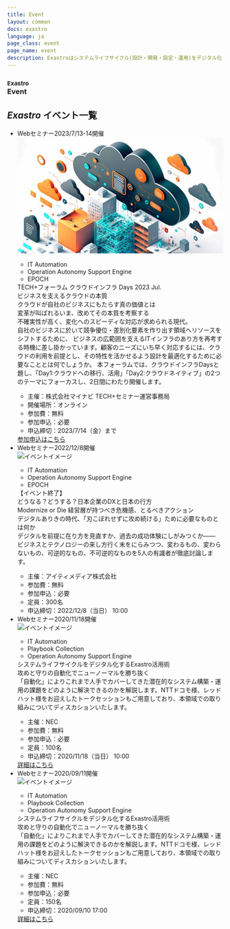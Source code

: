 ```yaml
---
title: Event
layout: common
docs: exastro
language: ja
page_class: event
page_name: event
description: Exastroはシステムライフサイクル(設計・開発・設定・運用)をデジタル化・自動化・省力化することを目的としたオープンソースのソフトウェアスイートです。
---
```

<main>

<article>

<div id="articleTitle">
  <section>
    <div class="sectionInner">
      <h1><small>Exastro</small><br>
      Event</h1>
    </div>
  </section>
</div>

<div id="articleBody">

<section id="newsList">
<div class="sectionInner">
<h2><em>Exastro</em> イベント一覧</h2>

<ul class="eventList">

  <li class="eventListItem">
    <div class="eventListData">
      <div class="eventListDate"><span class="eventListType">Webセミナー</span>2023/7/13-14開催</div>
      <div class="eventListMainImage">
        <img class="eventListImage" src="./assets/event_img/20230714.jpg" alt="イベントイメージ">
      </div>
      <div class="eventListOverview">
        <div class="eventListTag"><i class="fas fa-tag"></i>
          <ul class="eventListTagList">
            <li class="eventListTagItem"><span class="eventTag ita">IT Automation</span></li>
            <li class="eventListTagItem"><span class="eventTag oase">Operation Autonomy Support Engine</span></li>
            <li class="eventListTagItem"><span class="eventTag epoch">EPOCH</span></li>
          </ul>
        </div>
        <div class="eventListTitle">TECH+フォーラム クラウドインフラ Days 2023 Jul.<br>ビジネスを支えるクラウドの本質</div>
        <div class="eventListSubTitle">クラウドが自社のビジネスにもたらす真の価値とは<br>変革が叫ばれるいま、改めてその本質を考察する</div>
        <div class="eventListSummary">
          不確実性が高く、変化へのスピーディな対応が求められる現代。<br>
自社のビジネスに於いて競争優位・差別化要素を作り出す領域へリソースをシフトするために、 ビジネスの広範囲を支えるITインフラのあり方を再考する時機に差し掛かっています。顧客のニーズにいち早く対応するには、クラウドの利用を前提とし、その特性を活かせるよう設計を最適化するために必要なこととは何でしょうか。 本フォーラムでは、クラウドインフラDaysと題し、「Day1:クラウドへの移行、活用」「Day2:クラウドネイティブ」の2つのテーマにフォーカスし、2日間にわたり開催します。
        </div>
        <div class="eventListMeta">
          <ul class="eventListMetaList">
            <li class="eventListMetaItem">主催：株式会社マイナビ TECH+セミナー運営事務局</li>
            <li class="eventListMetaItem">開催場所：オンライン</li>
            <li class="eventListMetaItem">参加費：無料</li>
            <li class="eventListMetaItem">参加申込：必要</li>
            <li class="eventListMetaItem">申込締切：2023/7/14（金）まで</li>
          </ul>
        </div>
      </div>
      <div class="eventListDetail"><a class="eventListLink touch" href="https://news.mynavi.jp/techplus/lp/2023/enterprise/cloud_infrastructure202307/" target="_blank"><span>参加申込はこちら</span></a></div>
    </div>
  </li>
  
  <li class="eventListItem">
    <div class="eventListData">
      <div class="eventListDate"><span class="eventListType">Webセミナー</span>2022/12/8開催</div>
      <div class="eventListMainImage">
        <img class="eventListImage" src="https://exastro-suite.github.io/docs/asset/event_img/20221208.png" alt="イベントイメージ">
      </div>
      <div class="eventListOverview">
        <div class="eventListTag"><i class="fas fa-tag"></i>
          <ul class="eventListTagList">
            <li class="eventListTagItem"><span class="eventTag ita">IT Automation</span></li>
            <li class="eventListTagItem"><span class="eventTag oase">Operation Autonomy Support Engine</span></li>
            <li class="eventListTagItem"><span class="eventTag epoch">EPOCH</span></li>
          </ul>
        </div>
        <div class="eventListTitle"><span class="popularity">【イベント終了】</span><br>
        どうなる？どうする？日本企業のDXと日本の行方</div>
        <div class="eventListSubTitle">Modernize or Die 経営層が持つべき危機感、とるべきアクション</div>
        <div class="eventListSummary">
          デジタルありきの時代、「刃こぼれせずに攻め続ける」ために必要なものとは何か<br>デジタルを前提に在り方を見直すか、過去の成功体験にしがみつくか――<br>
ビジネスとテクノロジーの来し方行く末をにらみつつ、変わるもの、変わらないもの、可逆的なもの、不可逆的なものを5人の有識者が徹底討論します。
        </div>
        <div class="eventListMeta">
          <ul class="eventListMetaList">
            <li class="eventListMetaItem">主催：アイティメディア株式会社</li>
            <li class="eventListMetaItem">参加費：無料</li>
            <li class="eventListMetaItem">参加申込：必要</li>
            <li class="eventListMetaItem">定員：300名</li>
            <li class="eventListMetaItem">申込締切：2022/12/8（当日） 10:00</li>
          </ul>
        </div>
      </div>
      <!--<div class="eventListDetail"><a class="eventListLink touch" href="https://v2.nex-pro.com/campaign/47120/apply?group=nec03" target="_blank"><span>詳細はこちら</span></a></div>-->
    </div>
  </li>
  
  <li class="eventListItem">
    <div class="eventListData">
      <div class="eventListDate"><span class="eventListType">Webセミナー</span>2020/11/18開催</div>
      <div class="eventListMainImage">
        <img class="eventListImage" src="https://exastro-suite.github.io/docs/asset/event_img/20200911.jpg" alt="イベントイメージ">
      </div>
      <div class="eventListOverview">
        <div class="eventListTag"><i class="fas fa-tag"></i>
          <ul class="eventListTagList">
            <li class="eventListTagItem"><span class="eventTag ita">IT Automation</span></li>
            <li class="eventListTagItem"><span class="eventTag pc">Playbook Collection</span></li>
            <li class="eventListTagItem"><span class="eventTag oase">Operation Autonomy Support Engine</span></li>
          </ul>
        </div>
        <div class="eventListTitle">
        システムライフサイクルをデジタル化するExastro活用術</div>
        <div class="eventListSubTitle">攻めと守りの自動化でニューノーマルを勝ち抜く</div>
        <div class="eventListSummary">
          「自動化」によりこれまで人手でカバーしてきた潜在的なシステム構築・運用の課題をどのように解決できるのかを解説します。NTTドコモ様、レッドハット様をお迎えしたトークセッションもご用意しており、本領域での取り組みについてディスカションいたします。
        </div>
        <div class="eventListMeta">
          <ul class="eventListMetaList">
            <li class="eventListMetaItem">主催：NEC</li>
            <li class="eventListMetaItem">参加費：無料</li>
            <li class="eventListMetaItem">参加申込：必要</li>
            <li class="eventListMetaItem">定員：100名</li>
            <li class="eventListMetaItem">申込締切：2020/11/18（当日） 10:00</li>
          </ul>
        </div>
      </div>
      <div class="eventListDetail"><a class="eventListLink touch" href="/event/20201118.html"><span>詳細はこちら</span></a></div>
    </div>
  </li>

  <li class="eventListItem">
    <div class="eventListData">
      <div class="eventListDate"><span class="eventListType">Webセミナー</span>2020/09/11開催</div>
      <div class="eventListMainImage">
        <img class="eventListImage" src="https://exastro-suite.github.io/docs/asset/event_img/20200911.jpg" alt="イベントイメージ">
      </div>
      <div class="eventListOverview">
        <div class="eventListTag"><i class="fas fa-tag"></i>
          <ul class="eventListTagList">
            <li class="eventListTagItem"><span class="eventTag ita">IT Automation</span></li>
            <li class="eventListTagItem"><span class="eventTag pc">Playbook Collection</span></li>
            <li class="eventListTagItem"><span class="eventTag oase">Operation Autonomy Support Engine</span></li>
          </ul>
        </div>
        <div class="eventListTitle">システムライフサイクルをデジタル化するExastro活用術</div>
        <div class="eventListSubTitle">攻めと守りの自動化でニューノーマルを勝ち抜く</div>
        <div class="eventListSummary">
          「自動化」によりこれまで人手でカバーしてきた潜在的なシステム構築・運用の課題をどのように解決できるのかを解説します。NTTドコモ様、レッドハット様をお迎えしたトークセッションもご用意しており、本領域での取り組みについてディスカションいたします。
        </div>
        <div class="eventListMeta">
          <ul class="eventListMetaList">
            <li class="eventListMetaItem">主催：NEC</li>
            <li class="eventListMetaItem">参加費：無料</li>
            <li class="eventListMetaItem">参加申込：必要</li>
            <li class="eventListMetaItem">定員：150名</li>
            <li class="eventListMetaItem">申込締切：2020/09/10 17:00</li>
          </ul>
        </div>
      </div>
      <div class="eventListDetail"><a class="eventListLink touch" href="/event/20200911.html"><span>詳細はこちら</span></a></div>
    </div>
  </li>

</ul>

</div>
</section>

</div>
<!-- / #terminalBody -->


<!-- InstanceEndEditable -->
</article>

</main>